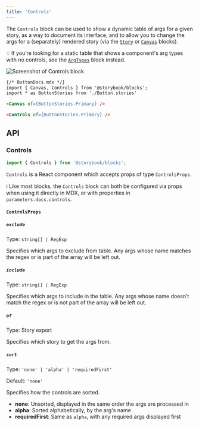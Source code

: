 ```yaml
---
title: 'Controls'
---
```


The `Controls` block can be used to show a dynamic table of args for a given story, as a way to document its interface, and to allow you to change the args for a (separately) rendered story (via the [`Story`](./doc-block-story.md) or [`Canvas`](./doc-block-canvas.md) blocks).

<div class="aside">

💡 If you’re looking for a static table that shows a component's arg types with no controls, see the [`ArgTypes`](./doc-block-argtypes.md) block instead.

</div>

![Screenshot of Controls block](TK)

<!-- prettier-ignore-start -->
```md
{/* ButtonDocs.mdx */}
import { Canvas, Controls } from '@storybook/blocks';
import * as ButtonStories from './Button.stories'

<Canvas of={ButtonStories.Primary} />

<Controls of={ButtonStories.Primary} />
```
<!-- prettier-ignore-end -->

## API

### Controls

```js
import { Controls } from '@storybook/blocks';
```

`Controls` is a React component which accepts props of type `ControlsProps`.

<div class="aside">

ℹ️ Like most blocks, the `Controls` block can both be configured via props when using it directly in MDX, or with properties in `parameters.docs.controls`.

</div>

#### `ControlsProps`

##### `exclude`

Type: `string[] | RegExp`

Specifies which args to exclude from table. Any args whose name matches the regex or is part of the array will be left out.

##### `include`

Type: `string[] | RegExp`

Specifies which args to include in the table. Any args whose name doesn’t match the regex or is not part of the array will be left out.

##### `of`

Type: Story export

Specifies which story to get the args from.

##### `sort`

Type: `'none' | 'alpha' | 'requiredFirst'`

Default: `'none'`

Specifies how the controls are sorted.

- **none**: Unsorted, displayed in the same order the args are processed in
- **alpha**: Sorted alphabetically, by the arg's name
- **requiredFirst**: Same as `alpha`, with any required args displayed first
